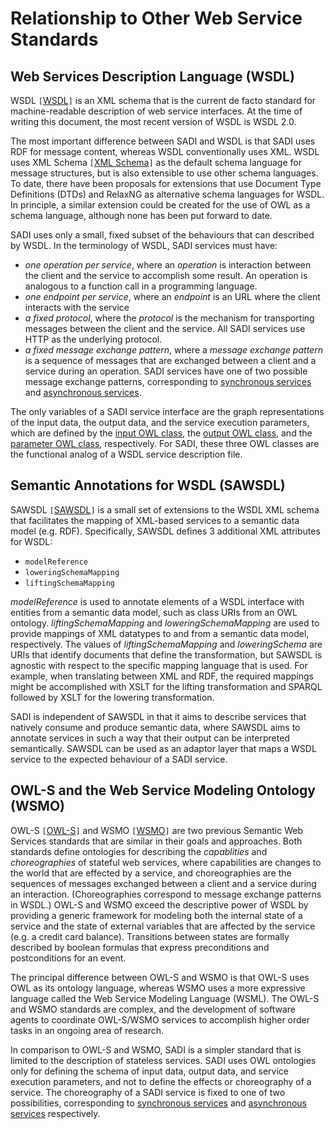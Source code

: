 # Relationship to Other Web Service Standards #

## Web Services Description Language (WSDL) ##

WSDL `[`[WSDL](NormativeReferences#WSDL.md)`]` is an XML schema that is the current de facto standard for machine-readable description of web service interfaces. At the time of writing this document, the most recent version of WSDL is WSDL 2.0.

The most important difference between SADI and WSDL is that SADI uses RDF for message content, whereas WSDL conventionally uses XML. WSDL uses XML Schema `[`[XML Schema](NormativeReferences#XML_Schema.md)`]` as the default schema language for message structures, but is also extensible to use other schema languages. To date, there have been proposals for extensions that use Document Type Definitions (DTDs) and RelaxNG as alternative schema languages for WSDL. In principle, a similar extension could be created for the use of OWL as a schema language, although none has been put forward to date.

SADI uses only a small, fixed subset of the behaviours that can described by WSDL. In the terminology of WSDL, SADI services must have:

  * _one operation per service_, where an _operation_ is interaction between the client and the service to accomplish some result.  An operation is analogous to a function call in a programming language.
  * _one endpoint per service_, where an _endpoint_ is an URL where the client interacts with the service
  * _a fixed protocol_, where the _protocol_ is the mechanism for transporting messages between the client and the service.  All SADI services use HTTP as the underlying protocol.
  * _a fixed message exchange pattern_, where a _message exchange pattern_ is a sequence of messages that are exchanged between a client and a service during an operation. SADI services have one of two possible message exchange patterns, corresponding to [synchronous services](SynchronousServices.md) and [asynchronous services](AsynchronousServices.md).

The only variables of a SADI service interface are the graph representations of the input data, the output data, and the service execution parameters, which are defined by the [input OWL class](InputAndOutputOWLClasses#The_Input_OWL_Class.md), the [output OWL class](InputAndOutputOWLClasses#The_Output_OWL_Class.md), and the [parameter OWL class](ParameterOWLClass#The_Parameter_OWL_Class.md), respectively.  For SADI, these three OWL classes are the functional analog of a WSDL service description file.

## Semantic Annotations for WSDL (SAWSDL) ##

SAWSDL `[`[SAWSDL](NormativeReferences#SAWSDL.md)`]` is a small set of extensions to the WSDL XML schema that facilitates the mapping of XML-based services to a semantic data model (e.g. RDF). Specifically, SAWSDL defines 3 additional XML attributes for WSDL:

  * `modelReference`
  * `loweringSchemaMapping`
  * `liftingSchemaMapping`

_modelReference_ is used to annotate elements of a WSDL interface with entities from a semantic data model, such as class URIs from an OWL ontology.  _liftingSchemaMapping_ and _loweringSchemaMapping_ are used to provide mappings of XML datatypes to and from a semantic data model, respectively. The values of _liftingSchemaMapping_ and _loweringSchema_ are URIs that identify documents that define the transformation, but SAWSDL is agnostic with respect to the specific mapping language that is used.  For example, when translating between XML and RDF, the required mappings might be accomplished with XSLT for the lifting transformation and SPARQL followed by XSLT for the lowering transformation.

SADI is independent of SAWSDL in that it aims to describe services that natively consume and produce semantic data, where SAWSDL aims to annotate services in such a way that their output can be interpreted semantically. SAWSDL can be used as an adaptor layer that maps a WSDL service to the expected behaviour of a SADI service.

## OWL-S and the Web Service Modeling Ontology (WSMO) ##

OWL-S `[`[OWL-S](NormativeReferences#OWL-S.md)`]` and WSMO `[`[WSMO](NormativeReferences#WSMO.md)`]` are two previous Semantic Web Services standards that are similar in their goals and approaches. Both standards define ontologies for describing the _capablities_ and _choreographies_ of stateful web services, where capabilities are changes to the world that are effected by a service, and choreographies are the sequences of messages exchanged between a client and a service during an interaction. (Choreographies correspond to message exchange patterns in WSDL.) OWL-S and WSMO exceed the descriptive power of WSDL by providing a generic framework for modeling both the internal state of a service and the state of external variables that are affected by the service (e.g. a credit card balance). Transitions between states are formally described by boolean formulas that express preconditions and postconditions for an event.

The principal difference between OWL-S and WSMO is that OWL-S uses OWL as its ontology language, whereas WSMO uses a more expressive language called the Web Service Modeling Language (WSML). The OWL-S and WSMO standards are complex, and the development of software agents to coordinate OWL-S/WSMO services to accomplish higher order tasks in an ongoing area of research.

In comparison to OWL-S and WSMO, SADI is a simpler standard that is limited to the description of stateless services. SADI uses OWL ontologies only for defining the schema of input data, output data, and service execution parameters, and not to define the effects or choreography of a service.  The choreography of a SADI service is fixed to one of two possibilities, corresponding to [synchronous services](SynchronousServices.md) and [asynchronous services](AsynchronousServices.md) respectively.